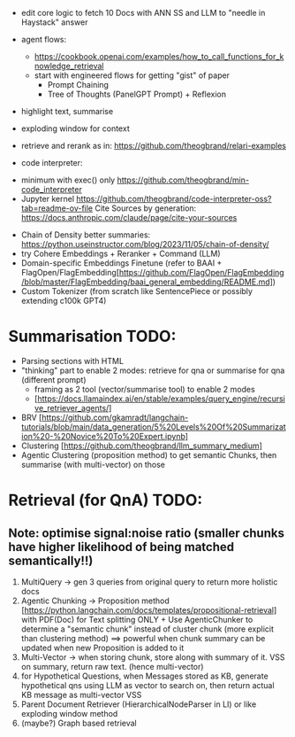 - edit core logic to fetch 10 Docs with ANN SS and LLM to "needle in Haystack" answer

- agent flows:

  - https://cookbook.openai.com/examples/how_to_call_functions_for_knowledge_retrieval
  - start with engineered flows for getting "gist" of paper
    - Prompt Chaining
    - Tree of Thoughts (PanelGPT Prompt) + Reflexion

- highlight text, summarise
- exploding window for context
- retrieve and rerank as in: https://github.com/theogbrand/relari-examples

- code interpreter:

* minimum with exec() only https://github.com/theogbrand/min-code_interpreter
* Jupyter kernel https://github.com/theogbrand/code-interpreter-oss?tab=readme-ov-file
  Cite Sources by generation: https://docs.anthropic.com/claude/page/cite-your-sources

- Chain of Density better summaries: https://python.useinstructor.com/blog/2023/11/05/chain-of-density/
- try Cohere Embeddings + Reranker + Command (LLM)
- Domain-specific Embeddings Finetune (refer to BAAI + FlagOpen/FlagEmbedding[https://github.com/FlagOpen/FlagEmbedding/blob/master/FlagEmbedding/baai_general_embedding/README.md])
- Custom Tokenizer (from scratch like SentencePiece or possibly extending c100k GPT4)

# Summarisation TODO:

- Parsing sections with HTML
- "thinking" part to enable 2 modes: retrieve for qna or summarise for qna (different prompt)
  - framing as 2 tool (vector/summarise tool) to enable 2 modes
  - [https://docs.llamaindex.ai/en/stable/examples/query_engine/recursive_retriever_agents/]
- BRV [https://github.com/gkamradt/langchain-tutorials/blob/main/data_generation/5%20Levels%20Of%20Summarization%20-%20Novice%20To%20Expert.ipynb]
- Clustering [https://github.com/theogbrand/llm_summary_medium]
- Agentic Clustering (proposition method) to get semantic Chunks, then summarise (with multi-vector) on those

# Retrieval (for QnA) TODO:

## Note: optimise signal:noise ratio (smaller chunks have higher likelihood of being matched semantically!!)

1. MultiQuery -> gen 3 queries from original query to return more holistic docs
2. Agentic Chunking -> Proposition method [https://python.langchain.com/docs/templates/propositional-retrieval] with PDF(Doc) for Text splitting ONLY + Use AgenticChunker to determine a "semantic chunk" instead of cluster chunk (more explicit than clustering method) ==> powerful when chunk summary can be updated when new Proposition is added to it
3. Multi-Vector -> when storing chunk, store along with summary of it. VSS on summary, return raw text. (hence multi-vector)
4. for Hypothetical Questions, when Messages stored as KB, generate hypothetical qns using LLM as vector to search on, then return actual KB message as multi-vector VSS
5. Parent Document Retriever (HierarchicalNodeParser in LI) or like exploding window method
6. (maybe?) Graph based retrieval
